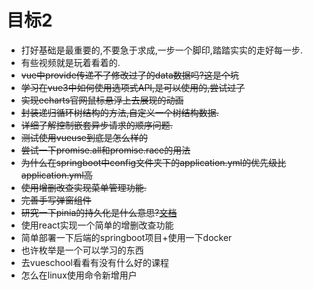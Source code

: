 # 目标2
- 打好基础是最重要的,不要急于求成,一步一个脚印,踏踏实实的走好每一步.
- 有些视频就是玩着看着的.
- ~~vue中provide传递不了修改过了的data数据吗?这是个坑~~
- ~~学习在vue3中如何使用选项式API,是可以使用的,尝试过了~~
- ~~实现echarts官网鼠标悬浮上去展现的动画~~
- ~~封装递归循环树结构的方法,自定义一个树结构数据.~~
- ~~详细了解控制嵌套异步请求的顺序问题.~~
- ~~测试使用vueuse到底是怎么样的~~
- ~~尝试一下promise.all和promise.race的用法~~
- ~~为什么在springboot中config文件夹下的application.yml的优先级比application.yml高~~
- ~~使用增删改查实现菜单管理功能.~~
- ~~完善手写弹窗组件~~
- ~~研究一下pinia的持久化是什么意思?[文档](https://seb-l.github.io/pinia-plugin-persist/basic-usage.html)~~
- 使用react实现一个简单的增删改查功能
- 简单部署一下后端的springboot项目+使用一下docker
- 也许枚举是一个可以学习的东西
- 去vueschool看看有没有什么好的课程
- 怎么在linux使用命令新增用户